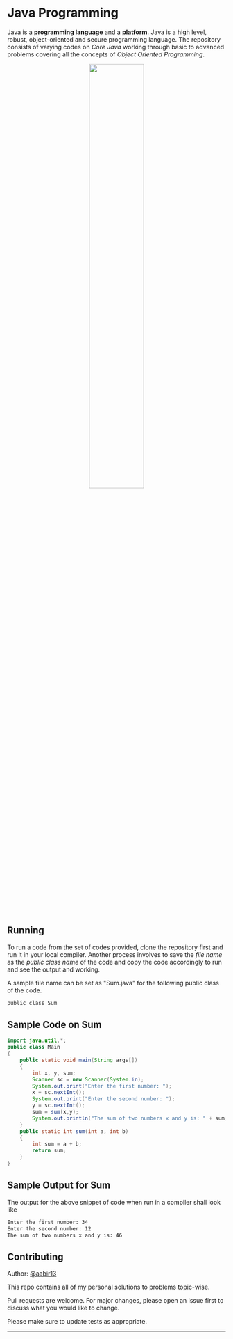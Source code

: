 # Java Programming

Java is a **programming language** and a **platform**. Java is a high level, robust, object-oriented and secure programming language. The repository consists of varying codes on *Core Java* working through basic to advanced problems covering all the concepts of *Object Oriented Programming*. 

<div align="center">
    <img width="50%" src="https://cdn.wallpapersafari.com/98/9/lvH8Qg.png" />
</div>

## Running

To run a code from the set of codes provided, clone the repository first and run it in your local compiler. Another process involves to save the *file name* as the *public class name* of the code and copy the code accordingly to run and see the output and working.

A sample file name can be set as "Sum.java" for the following public class of the code.

```bash
public class Sum
```

## Sample Code on Sum

```java
import java.util.*; 
public class Main 
{ 
    public static void main(String args[]) 
    { 
        int x, y, sum;  
        Scanner sc = new Scanner(System.in);  
        System.out.print("Enter the first number: ");  
        x = sc.nextInt();  
        System.out.print("Enter the second number: ");  
        y = sc.nextInt();  
        sum = sum(x,y);  
        System.out.println("The sum of two numbers x and y is: " + sum);  
    } 
    public static int sum(int a, int b) 
    { 
        int sum = a + b;  
        return sum;  
    } 
}
```
## Sample Output for Sum

The output for the above snippet of code when run in a compiler shall look like
```bash
Enter the first number: 34
Enter the second number: 12
The sum of two numbers x and y is: 46
```

## Contributing
Author: [@aabir13](https://github.com/aabir13)

This repo contains all of my personal solutions to problems topic-wise.

Pull requests are welcome. For major changes, please open an issue first to discuss what you would like to change.

Please make sure to update tests as appropriate.

---
